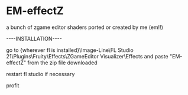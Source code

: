 # EM-effectZ
a bunch of zgame editor shaders ported or created by me (em!!)


----INSTALLATION----



go to {wherever fl is installed}\Image-Line\FL Studio 21\Plugins\Fruity\Effects\ZGameEditor Visualizer\Effects
and paste "EM-effectZ" from the zip file downloaded


restart fl studio if necessary

profit

